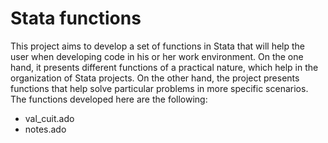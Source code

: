 # Stata functions 
This project aims to develop a set of functions in Stata that will help the user when developing code in his or her work environment. On the one hand, it presents different functions of a practical nature, which help in the organization of Stata projects. On the other hand, the project presents functions that help solve particular problems in more specific scenarios. The functions developed here are the following:
- val_cuit.ado
- notes.ado  
